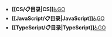 - **[[CS/📋目录|CS]]**[♿GO](https://github.com/FourteenD/Note/blob/main/CS/📋目录.md)
- **[[JavaScript/📋目录|JavaScript]]**[♿GO](https://github.com/FourteenD/Note/blob/main/JavaScript/📋目录.md)
- **[[TypeScript/📋目录|TypeScript]]**[♿GO](https://github.com/FourteenD/Note/blob/main/TypeScript/📋目录.md)
